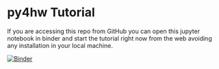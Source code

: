 # py4hw Tutorial

If you are accessing this repo from GitHub you can open this jupyter notebook in binder and start the tutorial right now from the web avoiding any installation in your local machine.

[![Binder](https://mybinder.org/badge_logo.svg)](https://mybinder.org/v2/gh/davidcastells/py4hw/HEAD?filepath=tutorial%2FTutorial.ipynb)
